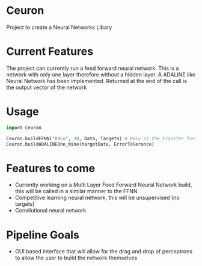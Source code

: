 # Ceuron
Project to create a Neural Networks Libary

# Current Features
The project can currently run a feed forward neural network. This is a network with only one layer therefore without a hidden layer.
A ADALINE like Neural Network has been implemented. Returned at the end of the call is the output vector of the network

# Usage
```python
import Ceuron

Ceuron.buildFFNN("ReLu", 20, Data, Targets) # ReLu is the transfer function, 20 the number of epochs
Ceuron.buildADALINEOne_Nine(targetData, ErrorTolerance)
```

# Features to come
- Currently working on a Multi Layer Feed Forward Neural Network build, this will be called in a similar manner to the FFNN
- Competitive learning neural network, this will be unsupervised (no targets)
- Convilutional neural network

# Pipeline Goals
- GUI based interface that will allow for the drag and drop of perceptrons to allow the user to build the network themselves
